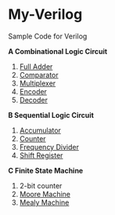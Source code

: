 # My-Verilog
Sample Code for Verilog


**A Combinational Logic Circuit**
1. [Full Adder](https://en.wikipedia.org/wiki/Adder_(electronics)) <br>
2. [Comparator](https://en.wikipedia.org/wiki/Comparator) <br>
3. [Multiplexer](https://en.wikipedia.org/wiki/Multiplexer) <br>
4. [Encoder](https://en.wikipedia.org/wiki/Encoder_(digital)) <br>
5. [Decoder](https://en.wikipedia.org/wiki/Binary_decoder) <br>


**B Sequential Logic Circuit**
1. [Accumulator](https://en.wikipedia.org/wiki/Accumulator_(computing)) <br>
2. [Counter](https://en.wikipedia.org/wiki/Counter_(digital)) <br>
3. [Frequency Divider](https://en.wikipedia.org/wiki/Frequency_divider) <br>
4. [Shift Register](https://en.wikipedia.org/wiki/Shift_register) <br>

**C Finite State Machine**
1. 2-bit counter <br>
2. [Moore Machine](https://en.wikipedia.org/wiki/Moore_machine) <br>
3. [Mealy Machine](https://en.wikipedia.org/wiki/Mealy_machine) <br>
